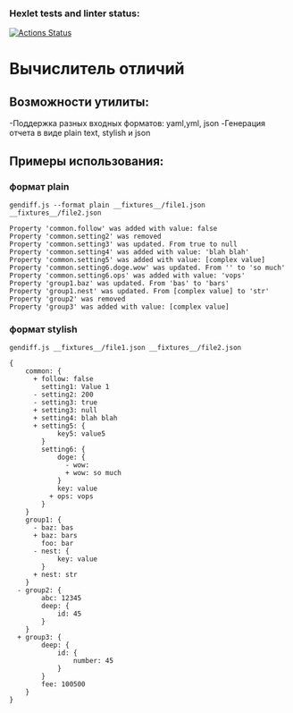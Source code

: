 ### Hexlet tests and linter status:
[![Actions Status](https://github.com/Dmitriy-Grabovskiy/frontend-project-46/actions/workflows/hexlet-check.yml/badge.svg)](https://github.com/Dmitriy-Grabovskiy/frontend-project-46/actions)

# Вычислитель отличий

## Возможности утилиты:
-Поддержка разных входных форматов: yaml,yml, json
-Генерация отчета в виде plain text, stylish и json
## Примеры использования:

### формат plain

`gendiff.js --format plain __fixtures__/file1.json __fixtures__/file2.json`
```
Property 'common.follow' was added with value: false
Property 'common.setting2' was removed
Property 'common.setting3' was updated. From true to null
Property 'common.setting4' was added with value: 'blah blah'
Property 'common.setting5' was added with value: [complex value]
Property 'common.setting6.doge.wow' was updated. From '' to 'so much'
Property 'common.setting6.ops' was added with value: 'vops'
Property 'group1.baz' was updated. From 'bas' to 'bars'
Property 'group1.nest' was updated. From [complex value] to 'str'
Property 'group2' was removed
Property 'group3' was added with value: [complex value]
```
### формат stylish

`gendiff.js __fixtures__/file1.json __fixtures__/file2.json`

```
{
    common: {
      + follow: false
        setting1: Value 1
      - setting2: 200
      - setting3: true
      + setting3: null
      + setting4: blah blah
      + setting5: {
            key5: value5
        }
        setting6: {
            doge: {
              - wow:
              + wow: so much
            }
            key: value
          + ops: vops
        }
    }
    group1: {
      - baz: bas
      + baz: bars
        foo: bar
      - nest: {
            key: value
        }
      + nest: str
    }
  - group2: {
        abc: 12345
        deep: {
            id: 45
        }
    }
  + group3: {
        deep: {
            id: {
                number: 45
            }
        }
        fee: 100500
    }
}
```